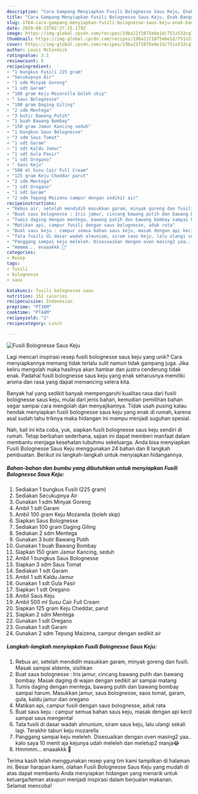 ```yaml
---
description: "Cara Gampang Menyiapkan Fusili Bolognesse Saus Keju, Enak Banget"
title: "Cara Gampang Menyiapkan Fusili Bolognesse Saus Keju, Enak Banget"
slug: 1764-cara-gampang-menyiapkan-fusili-bolognesse-saus-keju-enak-banget
date: 2020-08-15T02:27:15.179Z
image: https://img-global.cpcdn.com/recipes/19ba21f1075e6e1d/751x532cq70/fusili-bolognesse-saus-keju-foto-resep-utama.jpg
thumbnail: https://img-global.cpcdn.com/recipes/19ba21f1075e6e1d/751x532cq70/fusili-bolognesse-saus-keju-foto-resep-utama.jpg
cover: https://img-global.cpcdn.com/recipes/19ba21f1075e6e1d/751x532cq70/fusili-bolognesse-saus-keju-foto-resep-utama.jpg
author: Louis McCormick
ratingvalue: 3.1
reviewcount: 9
recipeingredient:
- "1 bungkus Fusili 225 gram"
- "Secukupnya Air"
- "1 sdm Minyak Goreng"
- "1 sdt Garam"
- "100 gram Keju Mozarella boleh skip"
- " Saus Bolognesse"
- "100 gram Daging Giling"
- "2 sdm Mentega"
- "3 butir Bawang Putih"
- "1 buah Bawang Bombay"
- "150 gram Jamur Kancing seduh"
- "1 bungkus Saus Bolognesse"
- "3 sdm Saus Tomat"
- "1 sdt Garam"
- "1 sdt Kaldu Jamur"
- "1 sdt Gula Pasir"
- "1 sdt Oregano"
- " Saus Keju"
- "500 ml Susu Cair Full Cream"
- "125 gram Keju Cheddar parut"
- "2 sdm Mentega"
- "1 sdt Oregano"
- "1 sdt Garam"
- "2 sdm Tepung Maizena campur dengan sedikit air"
recipeinstructions:
- "Rebus air, setelah mendidih masukkan garam, minyak goreng dan fusili. Masak sampai aldente, sisihkan"
- "Buat saus bolognesse : Iris jamur, cincang bawang putih dan bawang bombay. Masak daging di wajan dengan sedikit air sampai matang"
- "Tumis daging dengan mentega, bawang putih dan bawang bombay sampai harum. Masukkan jamur, saus bolognesse, saos tomat, garam, gula, kaldu jamur dan oregano"
- "Matikan api, campur fusili dengan saus bolognesse, aduk rata"
- "Buat saus keju : campur semua bahan saus keju, masak dengan api kecil sampai saus mengental"
- "Tata fusili di dasar wadah almunium, siram saus keju, lalu ulangi sekali lagi. Terakhir taburi keju mozarella"
- "Panggang sampai keju meleleh. Disesuaikan dengan oven masing2 yaa.. kalo saya 10 menit aja kejunya udah meleleh dan meletup2 manja😂"
- "Hmmmm... enaaakkk 🥰"
categories:
- Resep
tags:
- fusili
- bolognesse
- saus

katakunci: fusili bolognesse saus 
nutrition: 151 calories
recipecuisine: Indonesian
preptime: "PT36M"
cooktime: "PT44M"
recipeyield: "1"
recipecategory: Lunch

---
```



![Fusili Bolognesse Saus Keju](https://img-global.cpcdn.com/recipes/19ba21f1075e6e1d/751x532cq70/fusili-bolognesse-saus-keju-foto-resep-utama.jpg)

Lagi mencari inspirasi resep fusili bolognesse saus keju yang unik? Cara menyiapkannya memang tidak terlalu sulit namun tidak gampang juga. Jika keliru mengolah maka hasilnya akan hambar dan justru cenderung tidak enak. Padahal fusili bolognesse saus keju yang enak seharusnya memiliki aroma dan rasa yang dapat memancing selera kita.



Banyak hal yang sedikit banyak mempengaruhi kualitas rasa dari fusili bolognesse saus keju, mulai dari jenis bahan, kemudian pemilihan bahan segar sampai cara mengolah dan menyajikannya. Tidak usah pusing kalau hendak menyiapkan fusili bolognesse saus keju yang enak di rumah, karena asal sudah tahu triknya maka hidangan ini mampu menjadi suguhan spesial.


Nah, kali ini kita coba, yuk, siapkan fusili bolognesse saus keju sendiri di rumah. Tetap berbahan sederhana, sajian ini dapat memberi manfaat dalam membantu menjaga kesehatan tubuhmu sekeluarga. Anda bisa menyiapkan Fusili Bolognesse Saus Keju menggunakan 24 bahan dan 8 langkah pembuatan. Berikut ini langkah-langkah untuk menyiapkan hidangannya.

<!--inarticleads1-->

##### Bahan-bahan dan bumbu yang dibutuhkan untuk menyiapkan Fusili Bolognesse Saus Keju:

1. Sediakan 1 bungkus Fusili (225 gram)
1. Sediakan Secukupnya Air
1. Gunakan 1 sdm Minyak Goreng
1. Ambil 1 sdt Garam
1. Ambil 100 gram Keju Mozarella (boleh skip)
1. Siapkan  Saus Bolognesse
1. Sediakan 100 gram Daging Giling
1. Sediakan 2 sdm Mentega
1. Gunakan 3 butir Bawang Putih
1. Gunakan 1 buah Bawang Bombay
1. Siapkan 150 gram Jamur Kancing, seduh
1. Ambil 1 bungkus Saus Bolognesse
1. Siapkan 3 sdm Saus Tomat
1. Sediakan 1 sdt Garam
1. Ambil 1 sdt Kaldu Jamur
1. Gunakan 1 sdt Gula Pasir
1. Siapkan 1 sdt Oregano
1. Ambil  Saus Keju
1. Ambil 500 ml Susu Cair Full Cream
1. Siapkan 125 gram Keju Cheddar, parut
1. Siapkan 2 sdm Mentega
1. Gunakan 1 sdt Oregano
1. Gunakan 1 sdt Garam
1. Gunakan 2 sdm Tepung Maizena, campur dengan sedikit air




<!--inarticleads2-->

##### Langkah-langkah menyiapkan Fusili Bolognesse Saus Keju:

1. Rebus air, setelah mendidih masukkan garam, minyak goreng dan fusili. Masak sampai aldente, sisihkan
1. Buat saus bolognesse : Iris jamur, cincang bawang putih dan bawang bombay. Masak daging di wajan dengan sedikit air sampai matang
1. Tumis daging dengan mentega, bawang putih dan bawang bombay sampai harum. Masukkan jamur, saus bolognesse, saos tomat, garam, gula, kaldu jamur dan oregano
1. Matikan api, campur fusili dengan saus bolognesse, aduk rata
1. Buat saus keju : campur semua bahan saus keju, masak dengan api kecil sampai saus mengental
1. Tata fusili di dasar wadah almunium, siram saus keju, lalu ulangi sekali lagi. Terakhir taburi keju mozarella
1. Panggang sampai keju meleleh. Disesuaikan dengan oven masing2 yaa.. kalo saya 10 menit aja kejunya udah meleleh dan meletup2 manja😂
1. Hmmmm... enaaakkk 🥰




Terima kasih telah menggunakan resep yang tim kami tampilkan di halaman ini. Besar harapan kami, olahan Fusili Bolognesse Saus Keju yang mudah di atas dapat membantu Anda menyiapkan hidangan yang menarik untuk keluarga/teman ataupun menjadi inspirasi dalam berjualan makanan. Selamat mencoba!
